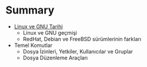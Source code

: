 # Summary

* [Linux ve GNU Tarihi](README.md)
   * Linux ve GNU geçmişi
   * RedHat, Debian ve FreeBSD sürümlerinin farkları
* Temel Komutlar
   * Dosya İzinleri, Yetkiler, Kullanıcılar ve Gruplar
   * Dosya Düzenleme Araçları

